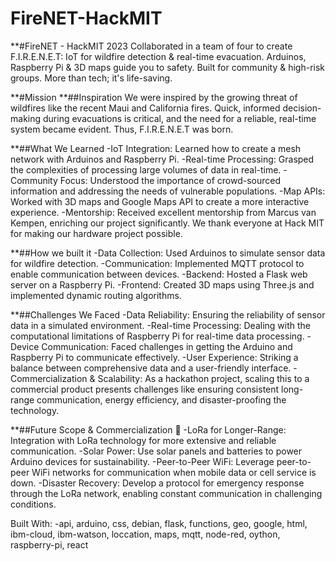 # FireNET-HackMIT

**#FireNET - HackMIT 2023
Collaborated in a team of four to create F.I.R.E.N.E.T: IoT for wildfire detection & real-time evacuation. Arduinos, Raspberry Pi & 3D maps guide you to safety. Built for community & high-risk groups. More than tech; it's life-saving.

**#Mission
**##Inspiration
We were inspired by the growing threat of wildfires like the recent Maui and California fires. Quick, informed decision-making during evacuations is critical, and the need for a reliable, real-time system became evident. Thus, F.I.R.E.N.E.T was born.

**##What We Learned
-IoT Integration: Learned how to create a mesh network with Arduinos and Raspberry Pi.
-Real-time Processing: Grasped the complexities of processing large volumes of data in real-time.
-Community Focus: Understood the importance of crowd-sourced information and addressing the needs of vulnerable populations.
-Map APIs: Worked with 3D maps and Google Maps API to create a more interactive experience.
-Mentorship: Received excellent mentorship from Marcus van Kempen, enriching our project significantly. We thank everyone at Hack MIT for making our hardware project possible.

**##How we built it
-Data Collection: Used Arduinos to simulate sensor data for wildfire detection.
-Communication: Implemented MQTT protocol to enable communication between devices.
-Backend: Hosted a Flask web server on a Raspberry Pi.
-Frontend: Created 3D maps using Three.js and implemented dynamic routing algorithms.

**##Challenges We Faced
-Data Reliability: Ensuring the reliability of sensor data in a simulated environment.
-Real-time Processing: Dealing with the computational limitations of Raspberry Pi for real-time data processing.
-Device Communication: Faced challenges in getting the Arduino and Raspberry Pi to communicate effectively.
-User Experience: Striking a balance between comprehensive data and a user-friendly interface.
-Commercialization & Scalability: As a hackathon project, scaling this to a commercial product presents challenges like ensuring consistent long-range communication, energy efficiency, and disaster-proofing the technology.

**##Future Scope & Commercialization 🚀
-LoRa for Longer-Range: Integration with LoRa technology for more extensive and reliable communication.
-Solar Power: Use solar panels and batteries to power Arduino devices for sustainability.
-Peer-to-Peer WiFi: Leverage peer-to-peer WiFi networks for communication when mobile data or cell service is down.
-Disaster Recovery: Develop a protocol for emergency response through the LoRa network, enabling constant communication in challenging conditions.

Built With:
-api, arduino, css, debian, flask, functions, geo, google, html,
ibm-cloud, ibm-watson, loccation, maps, mqtt, node-red, oython, raspberry-pi, react
